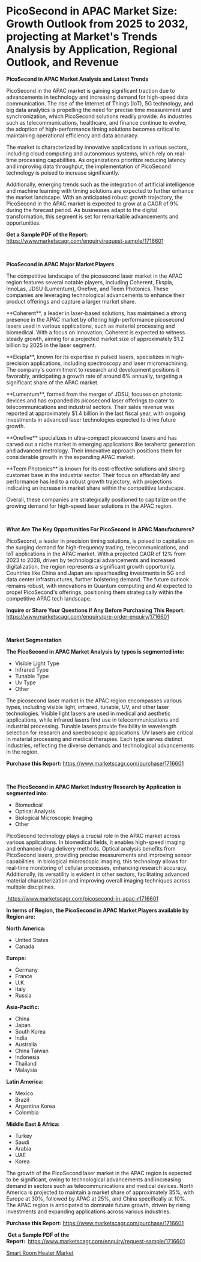 <p><h1>PicoSecond in APAC Market Size: Growth Outlook from 2025 to 2032, projecting at Market's Trends Analysis by Application, Regional Outlook, and Revenue</h1></p><p><strong>PicoSecond in APAC Market Analysis and Latest Trends</strong></p>
<p><p>PicoSecond in the APAC market is gaining significant traction due to advancements in technology and increasing demand for high-speed data communication. The rise of the Internet of Things (IoT), 5G technology, and big data analytics is propelling the need for precise time measurement and synchronization, which PicoSecond solutions readily provide. As industries such as telecommunications, healthcare, and finance continue to evolve, the adoption of high-performance timing solutions becomes critical to maintaining operational efficiency and data accuracy.</p><p>The market is characterized by innovative applications in various sectors, including cloud computing and autonomous systems, which rely on real-time processing capabilities. As organizations prioritize reducing latency and improving data throughput, the implementation of PicoSecond technology is poised to increase significantly. </p><p>Additionally, emerging trends such as the integration of artificial intelligence and machine learning with timing solutions are expected to further enhance the market landscape. With an anticipated robust growth trajectory, the PicoSecond in the APAC market is expected to grow at a CAGR of 9% during the forecast period. As businesses adapt to the digital transformation, this segment is set for remarkable advancements and opportunities.</p></p>
<p><strong>Get a Sample PDF of the Report:&nbsp;</strong> <a href="https://www.marketscagr.com/enquiry/request-sample/1716601?utm_campaign=3351&utm_medium=2&utm_source=Github&utm_content=ia&utm_term=25032025&utm_id=picosecond-in-apac">https://www.marketscagr.com/enquiry/request-sample/1716601</a></p>
<p>&nbsp;</p>
<p><strong>PicoSecond in APAC Major Market Players</strong></p>
<p><p>The competitive landscape of the picosecond laser market in the APAC region features several notable players, including Coherent, Ekspla, InnoLas, JDSU (Lumentum), Onefive, and Teem Photonics. These companies are leveraging technological advancements to enhance their product offerings and capture a larger market share.</p><p>**Coherent**, a leader in laser-based solutions, has maintained a strong presence in the APAC market by offering high-performance picosecond lasers used in various applications, such as material processing and biomedical. With a focus on innovation, Coherent is expected to witness steady growth, aiming for a projected market size of approximately $1.2 billion by 2025 in the laser segment.</p><p>**Ekspla**, known for its expertise in pulsed lasers, specializes in high-precision applications, including spectroscopy and laser micromachining. The company's commitment to research and development positions it favorably, anticipating a growth rate of around 6% annually, targeting a significant share of the APAC market.</p><p>**Lumentum**, formed from the merger of JDSU, focuses on photonic devices and has expanded its picosecond laser offerings to cater to telecommunications and industrial sectors. Their sales revenue was reported at approximately $1.4 billion in the last fiscal year, with ongoing investments in advanced laser technologies expected to drive future growth.</p><p>**Onefive** specializes in ultra-compact picosecond lasers and has carved out a niche market in emerging applications like terahertz generation and advanced metrology. Their innovative approach positions them for considerable growth in the expanding APAC market.</p><p>**Teem Photonics** is known for its cost-effective solutions and strong customer base in the industrial sector. Their focus on affordability and performance has led to a robust growth trajectory, with projections indicating an increase in market share within the competitive landscape.</p><p>Overall, these companies are strategically positioned to capitalize on the growing demand for high-speed laser solutions in the APAC region.</p></p>
<p>&nbsp;</p>
<p><strong>What Are The Key Opportunities For PicoSecond in APAC Manufacturers?</strong></p>
<p><p>PicoSecond, a leader in precision timing solutions, is poised to capitalize on the surging demand for high-frequency trading, telecommunications, and IoT applications in the APAC market. With a projected CAGR of 12% from 2023 to 2028, driven by technological advancements and increased digitalization, the region represents a significant growth opportunity. Countries like China and Japan are spearheading investments in 5G and data center infrastructures, further bolstering demand. The future outlook remains robust, with innovations in Quantum computing and AI expected to propel PicoSecond's offerings, positioning them strategically within the competitive APAC tech landscape.</p></p>
<p><strong>Inquire or Share Your Questions If Any Before Purchasing This Report:</strong> <a href="https://www.marketscagr.com/enquiry/pre-order-enquiry/1716601?utm_campaign=3351&utm_medium=2&utm_source=Github&utm_content=ia&utm_term=25032025&utm_id=picosecond-in-apac">https://www.marketscagr.com/enquiry/pre-order-enquiry/1716601</a></p>
<p>&nbsp;</p>
<p><strong>Market Segmentation</strong></p>
<p><strong>The PicoSecond in APAC Market Analysis by types is segmented into:</strong></p>
<p><ul><li>Visible Light Type</li><li>Infrared Type</li><li>Tunable Type</li><li>Uv Type</li><li>Other</li></ul></p>
<p><p>The picosecond laser market in the APAC region encompasses various types, including visible light, infrared, tunable, UV, and other laser technologies. Visible light lasers are used in medical and aesthetic applications, while infrared lasers find use in telecommunications and industrial processing. Tunable lasers provide flexibility in wavelength selection for research and spectroscopic applications. UV lasers are critical in material processing and medical therapies. Each type serves distinct industries, reflecting the diverse demands and technological advancements in the region.</p></p>
<p><strong>Purchase this Report:&nbsp;</strong><a href="https://www.marketscagr.com/purchase/1716601?utm_campaign=3351&utm_medium=2&utm_source=Github&utm_content=ia&utm_term=25032025&utm_id=picosecond-in-apac">https://www.marketscagr.com/purchase/1716601</a></p>
<p>&nbsp;</p>
<p><strong>The PicoSecond in APAC Market Industry Research by Application is segmented into:</strong></p>
<p><ul><li>Biomedical</li><li>Optical Analysis</li><li>Biological Microscopic Imaging</li><li>Other</li></ul></p>
<p><p>PicoSecond technology plays a crucial role in the APAC market across various applications. In biomedical fields, it enables high-speed imaging and enhanced drug delivery methods. Optical analysis benefits from PicoSecond lasers, providing precise measurements and improving sensor capabilities. In biological microscopic imaging, this technology allows for real-time monitoring of cellular processes, enhancing research accuracy. Additionally, its versatility is evident in other sectors, facilitating advanced material characterization and improving overall imaging techniques across multiple disciplines.</p></p>
<p><a href="https://www.marketscagr.com/picosecond-in-apac-r1716601?utm_campaign=3351&utm_medium=2&utm_source=Github&utm_content=ia&utm_term=25032025&utm_id=picosecond-in-apac">&nbsp;https://www.marketscagr.com/picosecond-in-apac-r1716601</a></p>
<p><strong>In terms of Region, the PicoSecond in APAC Market Players available by Region are:</strong></p>
<p>
    <p> <strong> North America: </strong>
        <ul>
            <li>United States</li>
            <li>Canada</li>
        </ul>
        </p> 
    <p> <strong> Europe: </strong>
        <ul>
            <li>Germany</li>
            <li>France</li>
            <li>U.K.</li>
            <li>Italy</li>
            <li>Russia</li>
        </ul>
        </p> 
    <p> <strong> Asia-Pacific: </strong>
        <ul>
            <li>China</li>
            <li>Japan</li>
            <li>South Korea</li>
            <li>India</li>
            <li>Australia</li>
            <li>China Taiwan</li>
            <li>Indonesia</li>
            <li>Thailand</li>
            <li>Malaysia</li>
        </ul>
        </p> 
    <p> <strong> Latin America: </strong>
        <ul>
            <li>Mexico</li>
            <li>Brazil</li>
            <li>Argentina Korea</li>
            <li>Colombia</li>
        </ul>
        </p> 
    <p> <strong> Middle East & Africa: </strong>
        <ul>
            <li>Turkey</li>
            <li>Saudi</li>
            <li>Arabia</li>
            <li>UAE</li>
            <li>Korea</li>
        </ul>
    </p>
    </p>
<p><p>The growth of the PicoSecond laser market in the APAC region is expected to be significant, owing to technological advancements and increasing demand in sectors such as telecommunications and medical devices. North America is projected to maintain a market share of approximately 35%, with Europe at 30%, followed by APAC at 25%, and China specifically at 10%. The APAC region is anticipated to dominate future growth, driven by rising investments and expanding applications across various industries.</p></p>
<p><strong>Purchase this Report: </strong><a href="https://www.marketscagr.com/purchase/1716601?utm_campaign=3351&utm_medium=2&utm_source=Github&utm_content=ia&utm_term=25032025&utm_id=picosecond-in-apac">https://www.marketscagr.com/purchase/1716601</a></p>
<p>&nbsp;<strong>Get a Sample PDF of the Report:&nbsp;&nbsp;</strong><a href="https://www.marketscagr.com/enquiry/request-sample/1716601?utm_campaign=3351&utm_medium=2&utm_source=Github&utm_content=ia&utm_term=25032025&utm_id=picosecond-in-apac">https://www.marketscagr.com/enquiry/request-sample/1716601</a></p>
<p><strong></strong></p>
<p><p><a href="https://github.com/krulicfidura/Market-Research-Report-List-1/blob/main/smart-room-heater-market.md?utm_campaign=3351&utm_medium=2&utm_source=Github&utm_content=ia&utm_term=25032025&utm_id=picosecond-in-apac">Smart Room Heater Market</a></p></p>